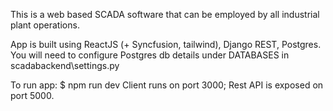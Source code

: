 This is a web based SCADA software that can be employed by all industrial plant operations.

App is built using ReactJS (+ Syncfusion, tailwind), Django REST, Postgres.
You will need to configure Postgres db details under DATABASES in scadabackend\settings.py

To run app: $ npm run dev
Client runs on port 3000; Rest API is exposed on port 5000.